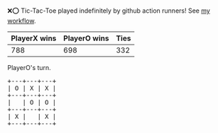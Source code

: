 :x::o: Tic-Tac-Toe played indefinitely by github action runners! See [my workflow](.github/workflows/play.yaml).

|PlayerX wins|PlayerO wins|Ties|
|-|-|-|
|788|698|332|

PlayerO's turn.

<pre>
+---+---+---+
| O | X | X |
+---+---+---+
|   | O | O |
+---+---+---+
| X |   | X |
+---+---+---+
</pre>
